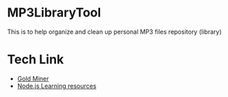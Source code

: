 # MP3LibraryTool
This is to help organize and clean up personal MP3 files repository (library)

# Tech Link
* [Gold Miner](https://github.com/xitu/gold-miner/blob/master/backend.md)
* [Node.js Learning resources](https://github.com/chyingp/nodejs-learning-guide)
